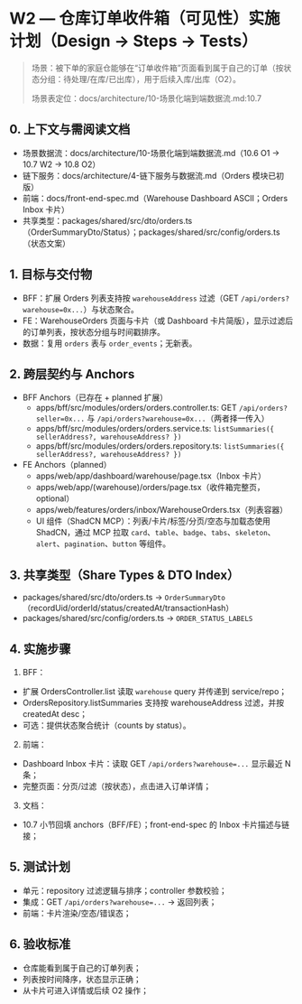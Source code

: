 # W2 — 仓库订单收件箱（可见性）实施计划（Design → Steps → Tests）

> 场景：被下单的家庭仓能够在“订单收件箱”页面看到属于自己的订单（按状态分组：待处理/在库/已出库），用于后续入库/出库（O2）。
>
> 场景表定位：docs/architecture/10-场景化端到端数据流.md:10.7

## 0. 上下文与需阅读文档
- 场景数据流：docs/architecture/10-场景化端到端数据流.md（10.6 O1 → 10.7 W2 → 10.8 O2）
- 链下服务：docs/architecture/4-链下服务与数据流.md（Orders 模块已初版）
- 前端：docs/front-end-spec.md（Warehouse Dashboard ASCII；Orders Inbox 卡片）
- 共享类型：packages/shared/src/dto/orders.ts（OrderSummaryDto/Status）；packages/shared/src/config/orders.ts（状态文案）

## 1. 目标与交付物
- BFF：扩展 Orders 列表支持按 `warehouseAddress` 过滤（GET `/api/orders?warehouse=0x...`）与状态聚合。
- FE：WarehouseOrders 页面与卡片（或 Dashboard 卡片简版），显示过滤后的订单列表，按状态分组与时间戳排序。
- 数据：复用 `orders` 表与 `order_events`；无新表。

## 2. 跨层契约与 Anchors
- BFF Anchors（已存在 + planned 扩展）
  - apps/bff/src/modules/orders/orders.controller.ts: GET `/api/orders?seller=0x...` 与 `/api/orders?warehouse=0x...`（两者择一传入）
  - apps/bff/src/modules/orders/orders.service.ts: `listSummaries({ sellerAddress?, warehouseAddress? })`
  - apps/bff/src/modules/orders/orders.repository.ts: `listSummaries({ sellerAddress?, warehouseAddress? })`
- FE Anchors（planned）
  - apps/web/app/dashboard/warehouse/page.tsx（Inbox 卡片）
  - apps/web/app/(warehouse)/orders/page.tsx（收件箱完整页，optional）
  - apps/web/features/orders/inbox/WarehouseOrders.tsx（列表容器）
  - UI 组件（ShadCN MCP）：列表/卡片/标签/分页/空态与加载态使用 ShadCN，通过 MCP 拉取 `card`、`table`、`badge`、`tabs`、`skeleton`、`alert`、`pagination`、`button` 等组件。

## 3. 共享类型（Share Types & DTO Index）
- packages/shared/src/dto/orders.ts → `OrderSummaryDto`（recordUid/orderId/status/createdAt/transactionHash）
- packages/shared/src/config/orders.ts → `ORDER_STATUS_LABELS`

## 4. 实施步骤
1) BFF：
- 扩展 OrdersController.list 读取 `warehouse` query 并传递到 service/repo；
- OrdersRepository.listSummaries 支持按 warehouseAddress 过滤，并按 createdAt desc；
- 可选：提供状态聚合统计（counts by status）。

2) 前端：
- Dashboard Inbox 卡片：读取 GET `/api/orders?warehouse=...` 显示最近 N 条；
- 完整页面：分页/过滤（按状态），点击进入订单详情；

3) 文档：
- 10.7 小节回填 anchors（BFF/FE）；front-end-spec 的 Inbox 卡片描述与链接；

## 5. 测试计划
- 单元：repository 过滤逻辑与排序；controller 参数校验；
- 集成：GET `/api/orders?warehouse=...` → 返回列表；
- 前端：卡片渲染/空态/错误态；

## 6. 验收标准
- 仓库能看到属于自己的订单列表；
- 列表按时间降序，状态显示正确；
- 从卡片可进入详情或后续 O2 操作；
